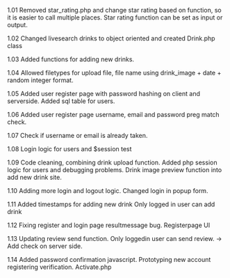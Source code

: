 1.01
Removed star_rating.php and change star rating based on function, so it is easier to call multiple places. Star rating function can be set as input or output.

1.02
Changed livesearch drinks to object oriented and created Drink.php class

1.03
Added functions for adding new drinks.

1.04
Allowed filetypes for upload file, file name using drink_image + date + random integer format. 

1.05
Added user register page with password hashing on client and serverside. Added sql table for users.

1.06
Added user register page username, email and password preg match check.

1.07
Check if username or email is already taken.

1.08
Login logic for users and $session test

1.09
Code cleaning, combining drink upload function.
Added php session logic for users and debugging problems.
Drink image preview function into add new drink site.

1.10
Adding more login and logout logic.
Changed login in popup form.

1.11
Added timestamps for adding new drink
Only logged in user can add drink

1.12
Fixing register and login page resultmessage bug.
Registerpage UI

1.13
Updating review send function.
Only loggedin user can send review. -> Add check on server side.

1.14
Added password confirmation javascript.
Prototyping new account registering verification. Activate.php